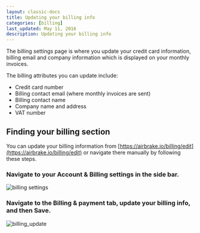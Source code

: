 ```yaml
---
layout: classic-docs
title: Updating your billing info
categories: [billing]
last_updated: May 11, 2016
description: Updating your billing info
---
```


The billing settings page is where you update your credit card information,
billing email and company information which is displayed on your monthly
invoices.

The billing attributes you can update include:

- Credit card number
- Billing contact email (where monthly invoices are sent)
- Billing contact name
- Company name and address
- VAT number

## Finding your billing section
You can update your billing information from
[https://airbrake.io/billing/edit](https://airbrake.io/billing/edit) or navigate there manually
by following these steps.

### Navigate to your **Account & Billing** settings in the side bar.
![billing settings](/docs/assets/img/docs/airbrake/billing_settings.png)

### Navigate to the **Billing & payment** tab, update your billing info, and then **Save**.
![billing_update](/docs/assets/img/docs/airbrake/billing_update.png)

